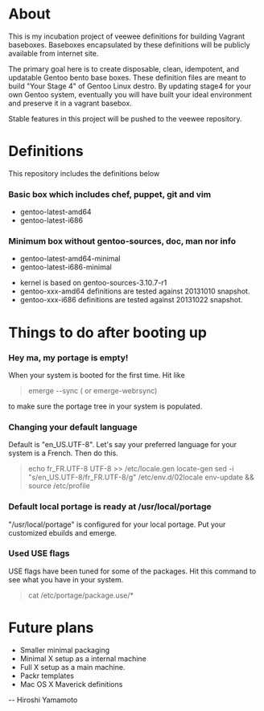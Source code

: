 About
=====

This is my incubation project of veewee definitions for building Vagrant baseboxes.
Baseboxes encapsulated by these definitions will be publicly available from internet
site.

The primary goal here is to create disposable, clean, idempotent, and updatable
Gentoo bento base boxes. These definition files are meant to build "Your Stage 4" 
of Gentoo Linux destro. By updating stage4 for your own Gentoo system, eventually 
you will have built your ideal environment and preserve it in a vagrant basebox.

Stable features in this project will be pushed to the veewee repository.

Definitions
===========

This repository includes the definitions below

### Basic box which includes chef, puppet, git and vim

* gentoo-latest-amd64
* gentoo-latest-i686


### Minimum box without gentoo-sources, doc, man nor info

* gentoo-latest-amd64-minimal
* gentoo-latest-i686-minimal


- kernel is based on gentoo-sources-3.10.7-r1
- gentoo-xxx-amd64 definitions are tested against 20131010 snapshot.
- gentoo-xxx-i686 definitions are tested against 20131022 snapshot.


Things to do after booting up
=============================

###  Hey ma, my portage is empty!

When your system is booted for the first time. Hit like

> emerge --sync           ( or emerge-webrsync)

to make sure the portage tree in your system is populated.


### Changing your default language

Default is "en_US.UTF-8". Let's say your preferred language
for your system is a French. Then do this.

> echo fr_FR.UTF-8 UTF-8 >> /etc/locale.gen
> locate-gen
> sed -i "s/en_US.UTF-8/fr_FR.UTF-8/g" /etc/env.d/02locale
> env-update && source /etc/profile


### Default local portage is ready at /usr/local/portage

"/usr/local/portage" is configured for your local portage.
Put your customized ebuilds and emerge.


### Used USE flags

USE flags have been tuned for some of the packages.
Hit this command to see what you have in your system.

> cat /etc/portage/package.use/*

Future plans
============

* Smaller minimal packaging
* Minimal X setup as a internal machine
* Full X setup as a main machine.
* Packr templates
* Mac OS X Maverick definitions


--
Hiroshi Yamamoto
